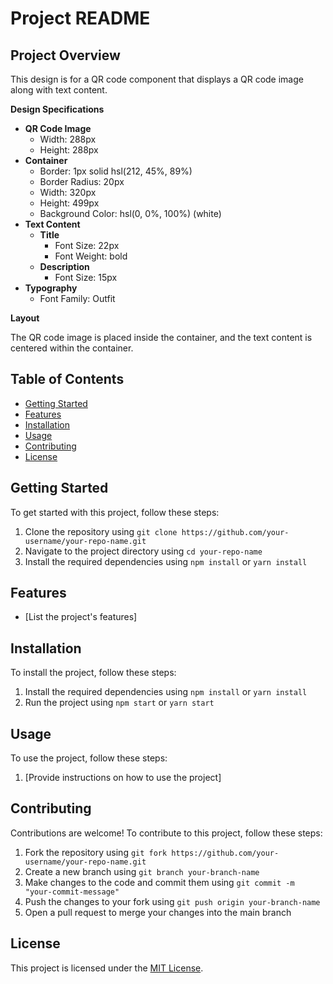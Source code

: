 # Project README

## Project Overview

This design is for a QR code component that displays a QR code image along with text content.

**Design Specifications**

* **QR Code Image**
    + Width: 288px
	+ Height: 288px
* **Container**
	+ Border: 1px solid hsl(212, 45%, 89%)
	+ Border Radius: 20px
	+ Width: 320px
	+ Height: 499px
	+ Background Color: hsl(0, 0%, 100%) (white)
* **Text Content**
	+ **Title**
		- Font Size: 22px
		- Font Weight: bold
	+ **Description**
		- Font Size: 15px
* **Typography**
	+ Font Family: Outfit

**Layout**

The QR code image is placed inside the container, and the text content is centered within the container.

## Table of Contents

* [Getting Started](#getting-started)
* [Features](#features)
* [Installation](#installation)
* [Usage](#usage)
* [Contributing](#contributing)
* [License](#license)

## Getting Started

To get started with this project, follow these steps:

1. Clone the repository using `git clone https://github.com/your-username/your-repo-name.git`
2. Navigate to the project directory using `cd your-repo-name`
3. Install the required dependencies using `npm install` or `yarn install`

## Features

* [List the project's features]

## Installation

To install the project, follow these steps:

1. Install the required dependencies using `npm install` or `yarn install`
2. Run the project using `npm start` or `yarn start`

## Usage

To use the project, follow these steps:

1. [Provide instructions on how to use the project]

## Contributing

Contributions are welcome! To contribute to this project, follow these steps:

1. Fork the repository using `git fork https://github.com/your-username/your-repo-name.git`
2. Create a new branch using `git branch your-branch-name`
3. Make changes to the code and commit them using `git commit -m "your-commit-message"`
4. Push the changes to your fork using `git push origin your-branch-name`
5. Open a pull request to merge your changes into the main branch

## License

This project is licensed under the [MIT License](https://opensource.org/licenses/MIT).
